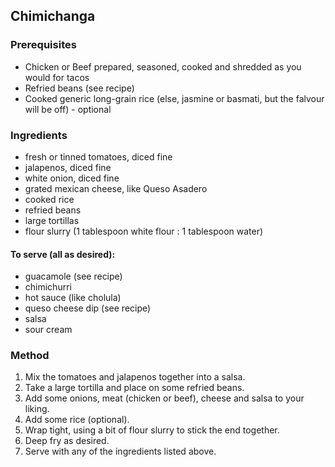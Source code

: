 ## Chimichanga

### Prerequisites

* Chicken or Beef prepared, seasoned, cooked and shredded as you would for tacos
* Refried beans (see recipe)
* Cooked generic long-grain rice (else, jasmine or basmati, but the falvour will be off) - optional


### Ingredients

* fresh or tinned tomatoes, diced fine
* jalapenos, diced fine
* white onion, diced fine
* grated mexican cheese, like Queso Asadero
* cooked rice
* refried beans
* large tortillas
* flour slurry (1 tablespoon white flour : 1 tablespoon water)

#### To serve (all as desired):

* guacamole (see recipe)
* chimichurri
* hot sauce (like cholula)
* queso cheese dip (see recipe)
* salsa
* sour cream


### Method

1. Mix the tomatoes and jalapenos together into a salsa.
1. Take a large tortilla and place on some refried beans.
1. Add some onions, meat (chicken or beef), cheese and salsa to your liking.
1. Add some rice (optional).
1. Wrap tight, using a bit of flour slurry to stick the end together.
1. Deep fry as desired.
1. Serve with any of the ingredients listed above.
